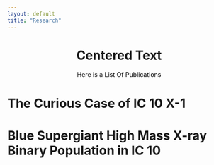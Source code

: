 ```yaml
---
layout: default
title: "Research"
---
```

<style>
.container {
  text-align: center;
}

a {
  color: black;
  text-decoration: none;
}

a:hover {
  color: blue;
}
</style>

<div class="container">
  <h1>Centered Text</h1>
  <p>Here is a <a href=/research/pubs>List Of Publications</a> </p>
</div>


# The Curious Case of IC 10 X-1

# Blue Supergiant High Mass X-ray Binary Population in IC 10  


